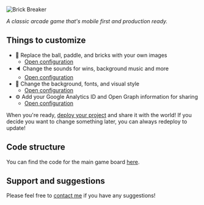 ![Brick Breaker]()

*A classic arcade game that's mobile first and production ready.*

## Things to customize
- 🔵 Replace the ball, paddle, and bricks with your own images
    * [Open configuration](#~/.koji/images.json!visual)
- 🔈 Change the sounds for wins, background music and more
    * [Open configuration](#~/.koji/sounds.json!visual)
- 💅 Change the background, fonts, and visual style
    * [Open configuration](#~/.koji/style.json!visual)
- ⚙️ Add your Google Analytics ID and Open Graph information for sharing
    * [Open configuration](#~/.koji/metadata.json!visual)

When you're ready, [deploy your project](#~/.koji/deploy.json!visual) and share it with the world! If you decide you want to change something later, you can always redeploy to update!

## Code structure
You can find the code for the main game board [here](#~/frontend/pages/GamePage/components/Game.js).

## Support and suggestions
Please feel free to [contact me](https://gokoji.com/profile/rong) if you have any suggestions! 